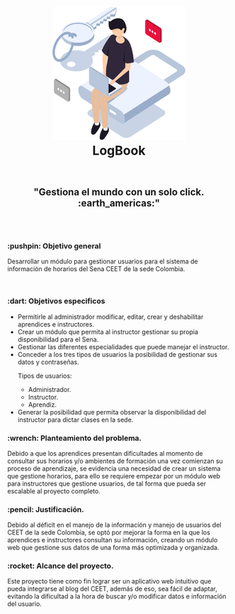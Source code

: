 <h1 align="center">
<a href="./src/Home_logBook/index.html"><img src="./3- Desarrollo/03-Prototipo_N.F/img-readme/user.png" alt="User image" width="300" height="300"></a>
<br />
LogBook
<br />
<br />
</h1>

<h2 align="center">"Gestiona el mundo con un solo click. :earth_americas:"</h2>
<br />
<br />
<h3> :pushpin: Objetivo general</h3>
<p>Desarrollar un módulo para gestionar usuarios para el sistema de información de horarios del Sena CEET de la
sede Colombia.</p>
<br />
<h3> :dart: Objetivos especificos</h3>
<ul>
    <li>Permitirle al administrador modificar, editar, crear y deshabilitar aprendices e instructores.</li>
    <li>Crear un módulo que permita al instructor gestionar su propia disponibilidad para el Sena.</li>
    <li>Gestionar las diferentes especialidades que puede manejar el instructor. </li>
    <li>Conceder a los tres tipos de usuarios la posibilidad de gestionar sus datos y contraseñas.
    <br />
    <p>Tipos de usuarios: </p>
        <ul>
            <li>Administrador.</li>
            <li>Instructor.</li>
            <li>Aprendiz.</li>
        </ul>
    </li>
    <li>Generar la posibilidad que permita observar la disponibilidad del instructor para dictar clases en la sede.</li>
</ul>
<h3> :wrench: Planteamiento del problema.</h3>
<p>
    Debido a que los aprendices presentan dificultades al momento de consultar sus horarios y/o ambientes de formación una vez comienzan su proceso de aprendizaje, se evidencia una necesidad de crear un sistema que gestione horarios, para ello se requiere empezar por un módulo web para instructores que gestione usuarios, de tal forma que pueda ser escalable al proyecto completo. <br />  
</p>
<h3> :pencil: Justificación.</h3>
<p>
    Debido al déficit en el manejo de la información y manejo de usuarios del CEET de la sede Colombia, se optó por mejorar la forma en la que los aprendices e instructores consultan su información, creando un módulo web que gestione sus datos de una forma más optimizada y organizada.
</p>
<h3> :rocket: Alcance del proyecto.</h3>
<p>
Este proyecto tiene como fin lograr ser un aplicativo web intuitivo que pueda integrarse al blog del CEET, además de eso, sea fácil de adaptar, evitando la dificultad a la hora de buscar y/o modificar datos e información del usuario.
</p>
